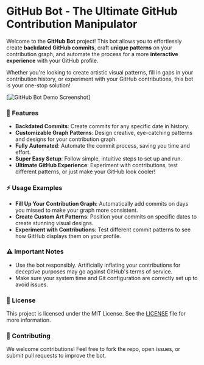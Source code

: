 # GitHub Bot - The Ultimate GitHub Contribution Manipulator

Welcome to the **GitHub Bot** project! This bot allows you to effortlessly create **backdated GitHub commits**, craft **unique patterns** on your contribution graph, and automate the process for a more **interactive experience** with your GitHub profile.

Whether you're looking to create artistic visual patterns, fill in gaps in your contribution history, or experiment with your GitHub contributions, this bot is your one-stop solution!

[![GitHub Bot Demo Screenshot](https://github.com/user-attachments/assets/f8cb20ec-6e6b-4163-b26c-53e08ce49821)]


### 🚀 Features

- **Backdated Commits**: Create commits for any specific date in history.
- **Customizable Graph Patterns**: Design creative, eye-catching patterns and designs for your contribution graph.
- **Fully Automated**: Automate the commit process, saving you time and effort.
- **Super Easy Setup**: Follow simple, intuitive steps to set up and run.
- **Ultimate GitHub Experience**: Experiment with contributions, test different patterns, or just make your GitHub look cooler!


### ⚡ Usage Examples

- **Fill Up Your Contribution Graph**: Automatically add commits on days you missed to make your graph more consistent.
- **Create Custom Art Patterns**: Position your commits on specific dates to create stunning visual designs.
- **Experiment with Contributions**: Test different commit patterns to see how GitHub displays them on your profile.

### ⚠️ Important Notes
- Use the bot responsibly. Artificially inflating your contributions for deceptive purposes may go against GitHub's terms of service.
- Make sure your system time and Git configuration are correctly set up to avoid issues.

### 📄 License
This project is licensed under the MIT License. See the [LICENSE](LICENSE) file for more information.

### 🤝 Contributing
We welcome contributions! Feel free to fork the repo, open issues, or submit pull requests to improve the bot.

